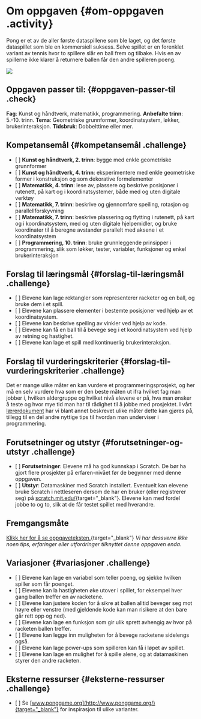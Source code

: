 # Om oppgaven {#om-oppgaven .activity}

Pong er et av de aller første dataspillene som ble laget, og det første
dataspillet som ble en kommersiell suksess. Selve spillet er en
forenklet variant av tennis hvor to spillere slår en ball frem og
tilbake. Hvis en av spillerne ikke klarer å returnere ballen får den
andre spilleren poeng.

![](pong.png)

## Oppgaven passer til: {#oppgaven-passer-til .check}

**Fag**: Kunst og håndtverk, matematikk, programmering. **Anbefalte
trinn**: 5.-10. trinn. **Tema**: Geometriske grunnformer,
koordinatsystem, løkker, brukerinteraksjon. **Tidsbruk**: Dobbelttime
eller mer.

## Kompetansemål {#kompetansemål .challenge}

-   \[ \] **Kunst og håndtverk, 2. trinn**: bygge med enkle geometriske
    grunnformer
-   \[ \] **Kunst og håndtverk, 4. trinn**: eksperimentere med enkle
    geometriske former i konstruksjon og som dekorative formelementer
-   \[ \] **Matematikk, 4. trinn**: lese av, plassere og beskrive
    posisjoner i rutenett, på kart og i koordinatsystemer, både med og
    uten digitale verktøy
-   \[ \] **Matematikk, 7. trinn**: beskrive og gjennomføre speiling,
    rotasjon og parallellforskyvning
-   \[ \] **Matematikk, 7. trinn**: beskrive plassering og flytting i
    rutenett, på kart og i koordinatsystem, med og uten digitale
    hjelpemidler, og bruke koordinater til å beregne avstander parallelt
    med aksene i et koordinatsystem
-   \[ \] **Programmering, 10. trinn**: bruke grunnleggende prinsipper i
    programmering, slik som løkker, tester, variabler, funksjoner og
    enkel brukerinteraksjon

## Forslag til læringsmål {#forslag-til-læringsmål .challenge}

-   \[ \] Elevene kan lage rektangler som representerer racketer og en
    ball, og bruke dem i et spill.
-   \[ \] Elevene kan plassere elementer i bestemte posisjoner ved hjelp
    av et koordinatsystem.
-   \[ \] Elevene kan beskrive speiling av vinkler ved hjelp av kode.
-   \[ \] Elevene kan få en ball til å bevege seg i et koordinatsystem
    ved hjelp av retning og hastighet.
-   \[ \] Elevene kan lage et spill med kontinuerlig brukerinteraksjon.

## Forslag til vurderingskriterier {#forslag-til-vurderingskriterier .challenge}

Det er mange ulike måter en kan vurdere et programmeringsprosjekt, og
her må en selv vurdere hva som er den beste måten ut ifra hvilket fag
man jobber i, hvilken aldergruppe og hvilket nivå elevene er på, hva man
ønsker å teste og hvor mye tid man har til rådighet til å jobbe med
prosjektet. I vårt
[lærerdokument](../../pages/hvordan_bruke_lærerveiledning.html) har vi
blant annet beskrevet ulike måter dette kan gjøres på, tillegg til en
del andre nyttige tips til hvordan man underviser i programmering.

## Forutsetninger og utstyr {#forutsetninger-og-utstyr .challenge}

-   \[ \] **Forutsetninger**: Elevene må ha god kunnskap i Scratch. De
    bør ha gjort flere prosjekter på erfaren-nivået før de begynner med
    denne oppgaven.
-   \[ \] **Utstyr**: Datamaskiner med Scratch installert. Eventuelt kan
    elevene bruke Scratch i nettleseren dersom de har en bruker (eller
    registrerer seg) på
    [scratch.mit.edu/](http://scratch.mit.edu/){target="_blank"}.
    Elevene kan med fordel jobbe to og to, slik at de får testet spillet
    med hverandre.

## Fremgangsmåte

[Klikk her for å se oppgaveteksten.](../pong/pong.html){target="_blank"}
*Vi har dessverre ikke noen tips, erfaringer eller utfordringer
tilknyttet denne oppgaven enda.*

## Variasjoner {#variasjoner .challenge}

-   \[ \] Elevene kan lage en variabel som teller poeng, og sjekke
    hvilken spiller som får poenget.
-   \[ \] Elevene kan la hastigheten øke utover i spillet, for eksempel
    hver gang ballen treffer en av racketene.
-   \[ \] Elevene kan justere koden for å sikre at ballen alltid beveger
    seg mot høyre eller venstre (med gjeldende kode kan man risikere at
    den bare går rett opp og ned).
-   \[ \] Elevene kan lage en funksjon som gir ulik sprett avhengig av
    hvor på racketen ballen treffer.
-   \[ \] Elevene kan legge inn muligheten for å bevege racketene
    sidelengs også.
-   \[ \] Elevene kan lage power-ups som spilleren kan få i løpet av
    spillet.
-   \[ \] Elevene kan lage en mulighet for å spille alene, og at
    datamaskinen styrer den andre racketen.

## Eksterne ressurser {#eksterne-ressurser .challenge}

-   \[ \] Se
    [www.ponggame.org](http://www.ponggame.org/){target="_blank"} for
    inspirasjon til ulike varianter.

